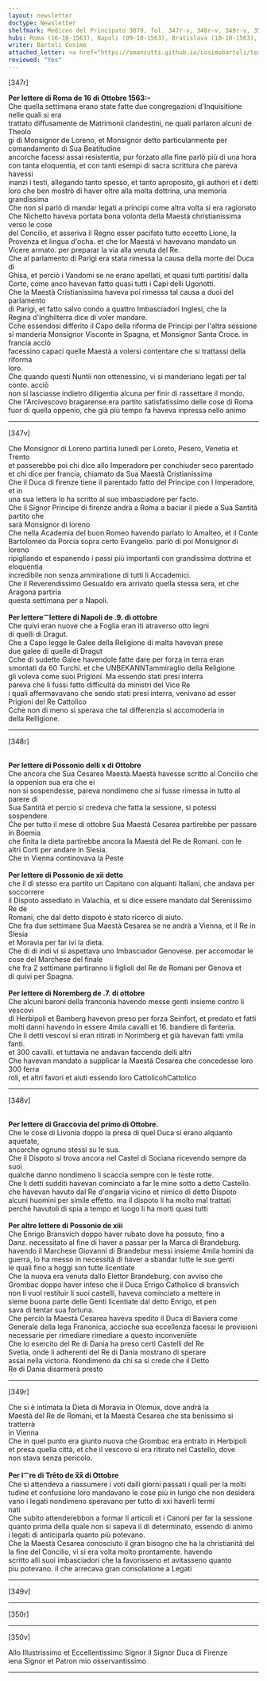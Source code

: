 ```yaml
---
layout: newsletter
doctype: Newsletter
shelfmark: Mediceo del Principato 3079, fol. 347r-v, 348r-v, 349r-v, 350r-v
hubs: Roma (16-10-1563), Napoli (09-10-1563), Bratislava (10-10-1563), Bratislava (12-10-1563), Nurnberg (07-10-1563), Krakow (01-10-1563), Bratislava (13-10-1563), Trento (20-10-1563)
writer: Bartoli Cosimo
attached_letter: <a href="https://smansutti.github.io/cosimobartoli/texts/2976_086/">2976_086</a>
reviewed: "Yes"
---
```


[347r]  
  
  
<strong>Per lettere di Roma de 16 di Ottobre 1563:–</strong>  
Che quella settimana erano state fatte due congregazioni d'Inquisitione nelle quali si era  
trattato diffusamente de Matrimonii clandestini, ne quali parlaron alcuni de Theolo  
gi di Monsignor de Loreno, et Monsignor detto particularmente per comandamento di Sua Beatitudine  
ancorche facessi assai resistentia, pur forzato alla fine parlò più di una hora  
con tanta eloquentia, et con tanti esempi di sacra scrittura che pareva havessi  
inanzi i testi, allegando tanto spesso, et tanto aproposito, gli authori et i detti  
loro che ben mostrò di haver oltre alla molta dottrina, una memoria grandissima  
Che non si parlò di mandar legati a principi come altra volta si era ragionato  
Che Nichetto haveva portata bona volonta della Maestà christianissima verso le cose  
del Concilio, et asseriva il Regno esser pacifato tutto eccetto Lione, la  
Provenza et lingua d'ocha. et che lor Maestà vi havevano mandato un  
Vicere armato. per preparar la via alla venuta del Re.  
Che al parlamento di Parigi era stata rimessa la causa della morte del Duca di  
Ghisa, et perciò i Vandomi se ne erano apellati, et quasi tutti partitisi dalla  
Corte, come anco havevan fatto quasi tutti i Capi delli Ugonotti.  
Che la Maestà Cristianissima haveva poi rimessa tal causa a duoi del parlamento  
di Parigi, et fatto salvo condo a quattro Imbasciadori Inglesi, che la  
Regina d'Inghilterra dice di voler mandare.  
Cche essendosi differito il Capo della riforma de Principi per l'altra sessione  
si manderia Monsignor Visconte in Spagna, et Monsignor Santa Croce. in francia acciò  
facessino capaci quelle Maestà a volersi contentare che si trattassi della riforma  
loro.  
Che quando questi Nuntii non ottenessino, vi si manderiano legati per tal conto. acciò  
non si lasciasse indietro diligentia alcuna per finir di rassettare il mondo.  
Che l'Arcivescovo bragarense era partito satisfatissimo delle cose di Roma  
fuor di quella oppenio, che già più tempo fa haveva inpressa nello animo  
  
---  

[347v]  
  
  
Che Monsignor di Loreno partiria lunedì per Loreto, Pesero, Venetia et Trento  
et passerebbe poi chi dice allo Imperadore per conchiuder seco parentado  
et chi dice per francia, chiamato da Sua Maestà Cristianissima  
Che il Duca di firenze tiene il parentado fatto del Principe con l Imperadore, et in  
una sua lettera lo ha scritto al suo imbasciadore per facto.  
Che il Signor Principe di firenze andrà a Roma a baciar il piede a Sua Santità partito che  
sarà Monsignor di loreno  
Che nella Academia del buon Romeo havendo parlato lo Amalteo, et il Conte  
Bartolomeo da Porcia sopra certo Evangelio. parlò di poi Monsignor di loreno  
ripigliando et espanendo i passi più importanti con grandissima dottrina et eloquentia  
incredibile non senza ammiratione di tutti li Accademici.  
Che il Reverendissimo Gesualdo era arrivato quella stessa sera, et che Aragona partiria  
questa settimana per a Napoli.  
<br/><strong>Per lettere⁀lettere di Napoli de .9. di ottobre</strong>  
Che quivi eran nuove che a Foglia eran iti atraverso otto legni  
di quelli di Dragut.  
Che a Capo legge le Galee della Religione di malta havevan prese  
due galee di quelle di Dragut  
Cche di sudette Galee havendole fatte dare per forza in terra eran  
smontati da 60 Turchi. et che UNBEKANNTammiraglio della Religione  
gli voleva come suoi Prigioni. Ma essendo stati presi interra  
pareva che li fussi fatto difficultà da ministri del Vice Re  
i quali affermavavano che sendo stati presi interra, venivano ad esser  
Prigioni del Re Cattolico  
Cche non di meno si sperava che tal differenzia si accomoderia in  
della Relligione.  
  
---  

[348r]  
  
  
<br/><strong>Per lettere di Possonio delli x di Ottobre</strong>  
Che ancora che Sua Cesarea Maestà.Maestà havesse scritto al Concilio che la oppenion sua era che ei  
non si sospendesse, pareva nondimeno che si fusse rimessa in tutto al parere di  
Sua Santità et percio si credeva che fatta la sessione, si potessi sospendere.  
Che per tutto il mese di ottobre Sua Maestà Cesarea partirebbe per passare in Boemia  
che finita la dieta partirebbe ancora la Maestà del Re de Romani. con le  
altri Corti per andare in Slesia.  
Che in Vienna continovava la Peste  
<br/><strong>Per lettere di Possonio de xii detto</strong>  
che il dì stesso era partito un Capitano con alquanti Italiani, che andava per soccorrere  
il Dispoto assediato in Valachia, et si dice essere mandato dal Serenissimo Re de  
Romani, che dal detto dispoto è stato ricerco di aiuto.  
Che fra due settimane Sua Maestà Cesarea se ne andrà a Vienna, et il Re in Slesia  
et Moravia per far ivi la dieta.  
Che di di indi vi si aspettava uno Imbasciador Genovese. per accomodar le  
cose del Marchese del finale  
che fra 2 settimane partiranno li figlioli del Re de Romani per Genova et  
di quivi per Spagna.  
<br/><strong>Per lettere di Noremberg de .7. di ottobre</strong>  
Che alcuni baroni della franconia havendo messe genti insieme contro li vescovi  
di Herbipoli et Bamberg havevon preso per forza Seinfort, et predato et fatti  
molti danni havendo in essere 4mila cavalli et 16. bandiere di fanteria.  
Che li detti vescovi si eran ritirati in Norimberg et già havevan fatti vmila fanti.  
et 300 cavalli. et tuttavia ne andavan faccendo delli altri  
Che havevan mandato a supplicar la Maestà Cesarea che concedesse loro 300 ferra  
roli, et altri favori et aiuti essendo loro CattolicohCattolico  
  
---  

[348v]  
  
  
<br/><strong>Per lettere di Graccovia del primo di Ottobre.</strong>  
Che le cose di Livonia doppo la presa di quel Duca si erano alquanto aquetate,  
ancorche ognuno stessi su le sua.  
Che il Dispoto si trova ancora nel Castel di Sociana ricevendo sempre da suoi  
qualche danno nondimeno li scaccia sempre con le teste rotte.  
Che li detti sudditi havevan cominciato a far le mine sotto a detto Castello.  
che havevan havuto dal Re d'ongaria vicino et nimico di detto Dispoto  
alcuni huomini per simile effetto. ma il dispoto li ha molto mal trattati  
perché havutoli di spia a tempo et luogo li ha morti quasi tutti  
<br/><strong>Per altre lettere di Possonio de xiii</strong>  
Che Enrigo Bransvich doppo haver rubato dove ha possuto, fino a  
Danz. necessitato al fine di haver a passar per la Marca di Brandeburg.  
havendo il Marchese Giovanni di Brandebur messi insieme 4mila homini da  
guerra, lo ha messo in necessità di haver a sbandar tutte le sue genti  
le quali fino a hoggi son tutte licentiate  
Che la nuova era venuta dallo Elettor Brandeburg. con avviso che  
Grombac doppo haver inteso che il Duca Errigo Catholico di bransvich  
non li vuol restituir li suoi castelli, haveva cominciato a mettere in  
sieme buona parte delle Genti licentiate dal detto Enrigo, et pen  
sava di tentar sua fortuna.  
Che perciò la Maestà Cesarea haveva spedito il Duca di Baviera come  
Generale della lega Franonica, accioché sua eccellenza facessi le provisioni  
necessarie per rimediare rimediare a questo inconveniēte   
Che lo esercito del Re di Dania ha preso certi Castelli del Re  
Svetia, onde li adherenti del Re di Dania mostrano di sperare  
assai nella victoria. Nondimeno da chi sa si crede che il Detto  
Re di Dania disarmerà presto  
  
  
---  

[349r]  
  
  
Che si è intimata la Dieta di Moravia in Olomux, dove andrà la  
Maestà del Re de Romani, et la Maestà Cesarea che sta benissimo si tratterrà  
in Vienna  
Che in quel punto era giunto nuova che Grombac era entrato in Herbipoli  
et presa quella città, et che il vescovo si era ritirato nel Castello, dove  
non stava senza pericolo.  
<br/><strong>Per l⁀re di Trēto de x̅x̅ di Ottobre</strong>  
Che si attendeva a riassumere i voti dalli giorni passati i quali per la molti  
tudine et confusione loro mandavano le cose più in lungo che non desidera  
vano i legati nondimeno speravano per tutto dì xxi haverli termi  
nati  
Che subito attenderebbon a formar li articoli et i Canoni per far la sessione  
quanto prima della quale non si sapeva il dì determinato, essendo di animo  
i legati di anticiparla quanto più potevano.  
Che la Maestà Cesarea conosciuto il gran bisogno che ha la christianità del  
la fine del Concilio, vi si era volta molto prontamente. havendo  
scritto alli suoi imbasciadori che la favorisseno et avitasseno quanto  
piu potevano. il che arrecava gran consolatione a Legati  
  
---  

[349v]  
  
  
  
---  

[350r]  
  
  
  
---  

[350v]  
  
  
Allo Illustrissimo et Eccellentissimo Signor il Signor Duca di Firenze  
iena Signor et Patron mio osservantissimo  
  
---  

